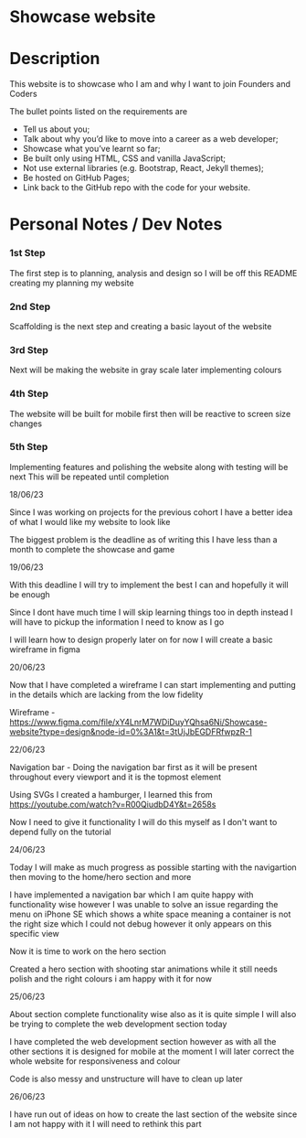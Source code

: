 # Showcase website

# Description

This website is to showcase who I am and why I want to join Founders and Coders

The bullet points listed on the requirements are

-   Tell us about you;
-   Talk about why you’d like to move into a career as a web developer;
-   Showcase what you’ve learnt so far;
-   Be built only using HTML, CSS and vanilla JavaScript;
-   Not use external libraries (e.g. Bootstrap, React, Jekyll themes);
-   Be hosted on GitHub Pages;
-   Link back to the GitHub repo with the code for your website.

# Personal Notes / Dev Notes

### 1st Step

The first step is to planning, analysis and design so I will be off this README
creating my planning my website

### 2nd Step

Scaffolding is the next step and creating a basic layout of the website

### 3rd Step

Next will be making the website in gray scale later implementing colours

### 4th Step

The website will be built for mobile first then will be reactive to screen size
changes

### 5th Step

Implementing features and polishing the website along with testing will be next
This will be repeated until completion

18/06/23

Since I was working on projects for the previous cohort I have a better idea of
what I would like my website to look like

The biggest problem is the deadline as of writing this I have less than a month
to complete the showcase and game

19/06/23

With this deadline I will try to implement the best I can and hopefully it will
be enough

Since I dont have much time I will skip learning things too in depth instead I
will have to pickup the information I need to know as I go

I will learn how to design properly later on for now I will create a basic
wireframe in figma

20/06/23

Now that I have completed a wireframe I can start implementing and putting in
the details which are lacking from the low fidelity

Wireframe -
https://www.figma.com/file/xY4LnrM7WDiDuyYQhsa6Ni/Showcase-website?type=design&node-id=0%3A1&t=3tUjJbEGDFRfwpzR-1

22/06/23

Navigation bar - Doing the navigation bar first as it will be present throughout
every viewport and it is the topmost element

Using SVGs I created a hamburger, I learned this from
https://youtube.com/watch?v=R00QiudbD4Y&t=2658s

Now I need to give it functionality I will do this myself as I don't want to
depend fully on the tutorial

24/06/23

Today I will make as much progress as possible starting with the navigartion
then moving to the home/hero section and more

I have implemented a navigation bar which I am quite happy with functionality
wise however I was unable to solve an issue regarding the menu on iPhone SE
which shows a white space meaning a container is not the right size which I
could not debug however it only appears on this specific view

Now it is time to work on the hero section

Created a hero section with shooting star animations while it still needs polish
and the right colours i am happy with it for now

25/06/23

About section complete functionality wise also as it is quite simple I will also
be trying to complete the web development section today

I have completed the web development section however as with all the other
sections it is designed for mobile at the moment I will later correct the whole
website for responsiveness and colour

Code is also messy and unstructure will have to clean up later

26/06/23

I have run out of ideas on how to create the last section of the website since I
am not happy with it I will need to rethink this part
